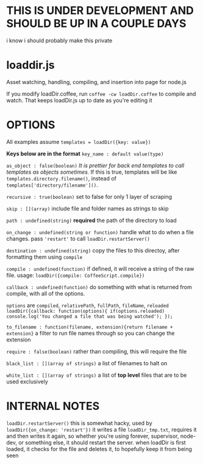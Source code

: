 THIS IS UNDER DEVELOPMENT AND SHOULD BE UP IN A COUPLE DAYS
===========================================================
i know i should probably make this private

loaddir.js
==========

Asset watching, handling, compiling, and insertion into page for node.js


If you modify loadDir.coffee, run `coffee -cw loadDir.coffee` to compile and watch. That keeps loadDir.js up to date as you're editing it


OPTIONS
=======

All examples assume `templates = loadDir({key: value})`

__Keys below are in the format__
`key_name : default value(type)`


`as_object : false(boolean)`
_It is prettier for back end templates to call templates as objects sometimes._
If this is true, templates will be like `templates.directory.filename()`, instead of `templates['directory/filename']()`.


`recursive : true(boolean)`
set to false for only 1 layer of scraping

`skip : [](array)`
include file and folder names as strings to skip

`path : undefined(string)` __required__
the path of the directory to load

`on_change : undefined(string or function)`
handle what to do when a file changes.  pass `'restart'` to call `loadDir.restartServer()`

`destination : undefined(string)`
copy the files to this directoy, after formatting them using `compile`

`compile : undefined(function)`
if defined, it will receive a string of the raw file.  usage: `loadDir({compile: CoffeeScript.compile})`

`callback : undefined(function)`
do something with what is returned from compile, with all of the options.

`options` are `compiled`, `relativePath`, `fullPath`, `fileName`, `reloaded`
`loadDir({callback: function(options){
  if(options.reloaded) console.log('You changed a file that was being watched');
});`

`to_filename : function(filename, extension){return filename + extension}`
a filter to run file names through so you can change the extension

`require : false(boolean)`
rather than compiling, this will require the file

`black_list : [](array of strings)`
a list of filenames to halt on

`white_list : [](array of strings)`
a list of __top level__ files that are to be used exclusively

INTERNAL NOTES
==============

`loadDir.restartServer()`
this is somewhat hacky, used by `loadDir({on_change: 'restart'})`
it writes a file `loadDir_tmp.txt`,  requires it and then writes it again, so whether you're using forever, supervisor, node-dev, or something else, it should restart the server.
when loadDir is first loaded, it checks for the file and deletes it, to hopefully keep it from being seen


